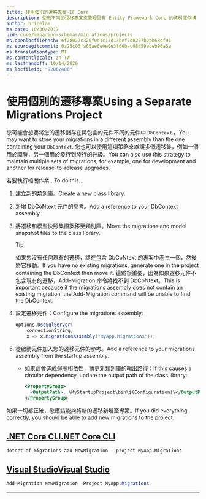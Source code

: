 ```yaml
---
title: 使用個別的遷移專案-EF Core
description: 使用不同的遷移專案來管理具有 Entity Framework Core 的資料庫架構
author: bricelam
ms.date: 10/30/2017
uid: core/managing-schemas/migrations/projects
ms.openlocfilehash: 6f28027c320f0d1c13d13bef7d8227b2bb68df91
ms.sourcegitcommit: 0a25c03fa65ae6e0e0e3f66bac48d59eceb96a5a
ms.translationtype: MT
ms.contentlocale: zh-TW
ms.lasthandoff: 10/14/2020
ms.locfileid: "92062486"
---
```

# <a name="using-a-separate-migrations-project"></a><span data-ttu-id="2d4c5-103">使用個別的遷移專案</span><span class="sxs-lookup"><span data-stu-id="2d4c5-103">Using a Separate Migrations Project</span></span>

<span data-ttu-id="2d4c5-104">您可能會想要將您的遷移儲存在與包含的元件不同的元件中 `DbContext` 。</span><span class="sxs-lookup"><span data-stu-id="2d4c5-104">You may want to store your migrations in a different assembly than the one containing your `DbContext`.</span></span> <span data-ttu-id="2d4c5-105">您也可以使用這項策略來維護多個遷移集，例如一個用於開發，另一個用於發行到發行的升級。</span><span class="sxs-lookup"><span data-stu-id="2d4c5-105">You can also use this strategy to maintain multiple sets of migrations, for example, one for development and another for release-to-release upgrades.</span></span>

<span data-ttu-id="2d4c5-106">若要執行相關作業…</span><span class="sxs-lookup"><span data-stu-id="2d4c5-106">To do this...</span></span>

1. <span data-ttu-id="2d4c5-107">建立新的類別庫。</span><span class="sxs-lookup"><span data-stu-id="2d4c5-107">Create a new class library.</span></span>

2. <span data-ttu-id="2d4c5-108">新增 DbCoNtext 元件的參考。</span><span class="sxs-lookup"><span data-stu-id="2d4c5-108">Add a reference to your DbContext assembly.</span></span>

3. <span data-ttu-id="2d4c5-109">將遷移和模型快照集檔案移至類別庫。</span><span class="sxs-lookup"><span data-stu-id="2d4c5-109">Move the migrations and model snapshot files to the class library.</span></span>
   > [!TIP]
   > <span data-ttu-id="2d4c5-110">如果您沒有任何現有的遷移，請在包含 DbCoNtext 的專案中產生一個，然後將它移動。</span><span class="sxs-lookup"><span data-stu-id="2d4c5-110">If you have no existing migrations, generate one in the project containing the DbContext then move it.</span></span>
   > <span data-ttu-id="2d4c5-111">這點很重要，因為如果遷移元件不包含現有的遷移，Add-Migration 命令將找不到 DbCoNtext。</span><span class="sxs-lookup"><span data-stu-id="2d4c5-111">This is important because if the migrations assembly does not contain an existing migration, the Add-Migration command will be unable to find the DbContext.</span></span>

4. <span data-ttu-id="2d4c5-112">設定遷移元件：</span><span class="sxs-lookup"><span data-stu-id="2d4c5-112">Configure the migrations assembly:</span></span>

   ```csharp
   options.UseSqlServer(
       connectionString,
       x => x.MigrationsAssembly("MyApp.Migrations"));
   ```

5. <span data-ttu-id="2d4c5-113">從啟動元件加入您的遷移元件的參考。</span><span class="sxs-lookup"><span data-stu-id="2d4c5-113">Add a reference to your migrations assembly from the startup assembly.</span></span>
   * <span data-ttu-id="2d4c5-114">如果這會造成迴圈相依性，請更新類別庫的輸出路徑：</span><span class="sxs-lookup"><span data-stu-id="2d4c5-114">If this causes a circular dependency, update the output path of the class library:</span></span>

     ```xml
     <PropertyGroup>
       <OutputPath>..\MyStartupProject\bin\$(Configuration)\</OutputPath>
     </PropertyGroup>
     ```

<span data-ttu-id="2d4c5-115">如果一切都正確，您應該能夠將新的遷移新增至專案。</span><span class="sxs-lookup"><span data-stu-id="2d4c5-115">If you did everything correctly, you should be able to add new migrations to the project.</span></span>

## <a name="net-core-cli"></a>[<span data-ttu-id="2d4c5-116">.NET Core CLI</span><span class="sxs-lookup"><span data-stu-id="2d4c5-116">.NET Core CLI</span></span>](#tab/dotnet-core-cli)

```dotnetcli
dotnet ef migrations add NewMigration --project MyApp.Migrations
```

## <a name="visual-studio"></a>[<span data-ttu-id="2d4c5-117">Visual Studio</span><span class="sxs-lookup"><span data-stu-id="2d4c5-117">Visual Studio</span></span>](#tab/vs)

```powershell
Add-Migration NewMigration -Project MyApp.Migrations
```

***
